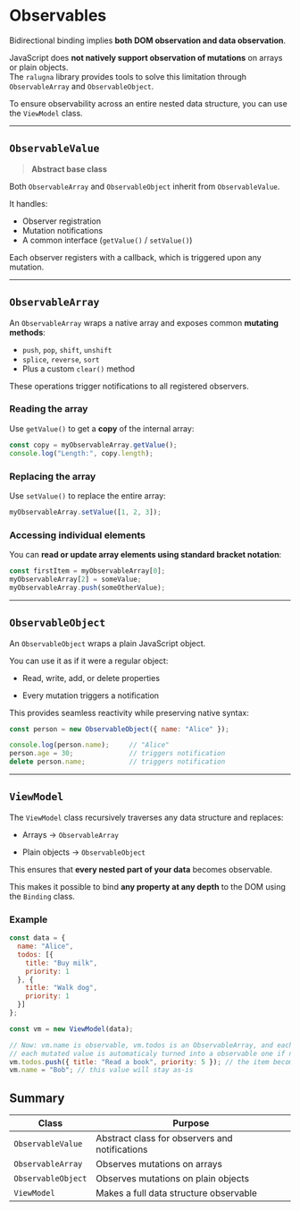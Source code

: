# Observables

Bidirectional binding implies **both DOM observation and data observation**.

JavaScript does **not natively support observation of mutations** on arrays or plain objects.  
The `ralugna` library provides tools to solve this limitation through `ObservableArray` and `ObservableObject`.

To ensure observability across an entire nested data structure, you can use the `ViewModel` class.

---

## `ObservableValue`

> **Abstract base class**

Both `ObservableArray` and `ObservableObject` inherit from `ObservableValue`.

It handles:
- Observer registration
- Mutation notifications
- A common interface (`getValue()` / `setValue()`)

Each observer registers with a callback, which is triggered upon any mutation.

---

## `ObservableArray`

An `ObservableArray` wraps a native array and exposes common **mutating methods**:

- `push`, `pop`, `shift`, `unshift`
- `splice`, `reverse`, `sort`
- Plus a custom `clear()` method

These operations trigger notifications to all registered observers.

### Reading the array

Use `getValue()` to get a **copy** of the internal array:

```js
const copy = myObservableArray.getValue();
console.log("Length:", copy.length);
```

### Replacing the array

Use `setValue()` to replace the entire array:

```js
myObservableArray.setValue([1, 2, 3]);
```

### Accessing individual elements

You can **read or update array elements using standard bracket notation**:

```js
const firstItem = myObservableArray[0];
myObservableArray[2] = someValue;
myObservableArray.push(someOtherValue);
```

---

## `ObservableObject`

An `ObservableObject` wraps a plain JavaScript object.

You can use it as if it were a regular object:

* Read, write, add, or delete properties

* Every mutation triggers a notification

This provides seamless reactivity while preserving native syntax:

```js
const person = new ObservableObject({ name: "Alice" });

console.log(person.name);     // "Alice"
person.age = 30;              // triggers notification
delete person.name;           // triggers notification
```

---

## `ViewModel`

The `ViewModel` class recursively traverses any data structure and replaces:

* Arrays → `ObservableArray`

* Plain objects → `ObservableObject`

This ensures that **every nested part of your data** becomes observable.

This makes it possible to bind **any property at any depth** to the DOM using the `Binding` class.

### Example

```js
const data = {
  name: "Alice",
  todos: [{
    title: "Buy milk",
    priority: 1
  }, {
    title: "Walk dog",
    priority: 1
  }]
};

const vm = new ViewModel(data);

// Now: vm.name is observable, vm.todos is an ObservableArray, and each todo item is observable
// each mutated value is automaticaly turned into a observable one if necessary
vm.todos.push({ title: "Read a book", priority: 5 }); // the item becomes an ObservableObject
vm.name = "Bob"; // this value will stay as-is
```

## Summary

| Class              | Purpose                                        |
| ------------------ | ---------------------------------------------- |
| `ObservableValue`  | Abstract class for observers and notifications |
| `ObservableArray`  | Observes mutations on arrays                   |
| `ObservableObject` | Observes mutations on plain objects            |
| `ViewModel`        | Makes a full data structure observable         |